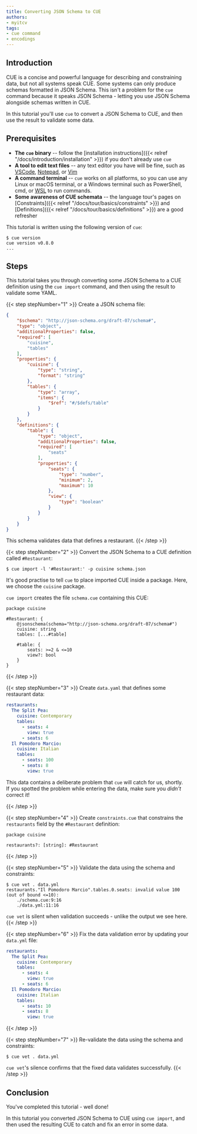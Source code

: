 ```yaml
---
title: Converting JSON Schema to CUE
authors:
- myitcv
tags:
- cue command
- encodings
---
```


## Introduction

CUE is a concise and powerful language for describing and constraining data,
but not all systems speak CUE.
Some systems can only produce schemas formatted in JSON Schema.
This isn't a problem for the `cue` command because it speaks JSON Schema
\- letting you use JSON Schema alongside schemas written in CUE.

In this tutorial you'll use `cue` to convert a JSON Schema to CUE,
and then use the result to validate some data.

## Prerequisites

- **The `cue` binary** --
  follow the [installation instructions]({{< relref "/docs/introduction/installation" >}})
  if you don't already use `cue`
- **A tool to edit text files** --
  any text editor you have will be fine, such as
  [VSCode](https://code.visualstudio.com/),
  [Notepad](https://apps.microsoft.com/detail/9msmlrh6lzf3), or
  [Vim](https://www.vim.org/download.php)
- **A command terminal** --
  `cue` works on all platforms, so you can use any Linux or macOS terminal,
  or a Windows terminal such as PowerShell, cmd, or
  [WSL](https://learn.microsoft.com/en-us/windows/wsl/install)
  to run commands.
- **Some awareness of CUE schemata** --
  the language tour's pages on
  [Constraints]({{< relref "/docs/tour/basics/constraints" >}}) and
  [Definitions]({{< relref "/docs/tour/basics/definitions" >}}) are a good refresher

This tutorial is written using the following version of `cue`:

```text { title="TERMINAL" codeToCopy="Y3VlIHZlcnNpb24=" }
$ cue version
cue version v0.8.0
...
```

## Steps

This tutorial takes you through converting some JSON Schema to a CUE definition
using the `cue import` command,
and then using the result to validate some YAML.

{{< step stepNumber="1" >}}
Create a JSON schema file:

```json { title="schema.json" }
{
    "$schema": "http://json-schema.org/draft-07/schema#",
    "type": "object",
    "additionalProperties": false,
    "required": [
        "cuisine",
        "tables"
    ],
    "properties": {
        "cuisine": {
            "type": "string",
            "format": "string"
        },
        "tables": {
            "type": "array",
            "items": {
                "$ref": "#/$defs/table"
            }
        }
    },
    "definitions": {
        "table": {
            "type": "object",
            "additionalProperties": false,
            "required": [
                "seats"
            ],
            "properties": {
                "seats": {
                    "type": "number",
                    "minimum": 2,
                    "maximum": 10
                },
                "view": {
                    "type": "boolean"
                }
            }
        }
    }
}
```

This schema validates data that defines a restaurant.
{{< /step >}}

{{< step stepNumber="2" >}}
Convert the JSON Schema to a CUE definition called `#Restaurant`:

```text { title="TERMINAL" codeToCopy="Y3VlIGltcG9ydCAtbCAnI1Jlc3RhdXJhbnQ6JyAtcCBjdWlzaW5lIHNjaGVtYS5qc29u" }
$ cue import -l '#Restaurant:' -p cuisine schema.json
```
It's good practise to tell `cue` to place imported CUE inside a package.
Here, we choose the `cuisine` package.

`cue import` creates the file `schema.cue` containing this CUE:

```cue { title="schema.cue" }
package cuisine

#Restaurant: {
	@jsonschema(schema="http://json-schema.org/draft-07/schema#")
	cuisine: string
	tables: [...#table]

	#table: {
		seats: >=2 & <=10
		view?: bool
	}
}
```
{{< /step >}}

{{< step stepNumber="3" >}}
Create `data.yaml` that defines some restaurant data:

```yml { title="data.yml" }
restaurants:
  The Split Pea:
    cuisine: Contemporary
    tables:
      - seats: 4
        view: true
      - seats: 6
  Il Pomodoro Marcio:
    cuisine: Italian
    tables:
      - seats: 100
      - seats: 8
        view: true
```

This data contains a deliberate problem that `cue` will catch for us, shortly.\
If you spotted the problem while entering the data, make sure you *didn't* correct it!

{{< /step >}}

{{< step stepNumber="4" >}}
Create `constraints.cue` that constrains the `restaurants` field by the `#Restaurant` definition:

```cue { title="constraints.cue" }
package cuisine

restaurants?: [string]: #Restaurant
```
{{< /step >}}

{{< step stepNumber="5" >}}
Validate the data using the schema and constraints:

```text { title="TERMINAL" codeToCopy="Y3VlIHZldCAuIGRhdGEueW1s" }
$ cue vet . data.yml
restaurants."Il Pomodoro Marcio".tables.0.seats: invalid value 100 (out of bound <=10):
    ./schema.cue:9:16
    ./data.yml:11:16
```

`cue vet` is silent when validation succeeds - unlike the output we see here.
{{< /step >}}

{{< step stepNumber="6" >}}
Fix the data validation error by updating your `data.yml` file:

```yml { title="data.yml" }
restaurants:
  The Split Pea:
    cuisine: Contemporary
    tables:
      - seats: 4
        view: true
      - seats: 6
  Il Pomodoro Marcio:
    cuisine: Italian
    tables:
      - seats: 10
      - seats: 8
        view: true
```

{{< /step >}}

{{< step stepNumber="7" >}}
Re-validate the data using the schema and constraints:

```text { title="TERMINAL" codeToCopy="Y3VlIHZldCAuIGRhdGEueW1s" }
$ cue vet . data.yml
```

`cue vet`'s silence confirms that the fixed data validates successfully.
{{< /step >}}

## Conclusion

You've completed this tutorial - well done!

In this tutorial you converted JSON Schema to CUE using `cue import`, and then
used the resulting CUE to catch and fix an error in some data.

<!--
## Related content
-->
